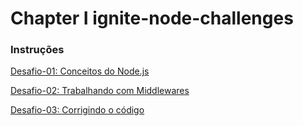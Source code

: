 # Chapter I ignite-node-challenges

### Instruções
[Desafio-01: Conceitos do Node.js](https://www.notion.so/Desafio-01-Conceitos-do-Node-js-59ccb235aecd43a6a06bf09a24e7ede8)

[Desafio-02: Trabalhando com Middlewares](https://www.notion.so/Desafio-02-Trabalhando-com-middlewares-4f89bf538c2e4ee291382b92bdc36790)

[Desafio-03: Corrigindo o código](https://www.notion.so/Desafio-03-Corrigindo-o-c-digo-c15c8a2e212846039a367cc7b763c6dd)